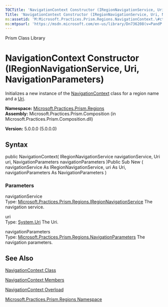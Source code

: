 ```yaml
---
TOCTitle: 'NavigationContext Constructor (IRegionNavigationService, Uri, NavigationParameters)'
Title: 'NavigationContext Constructor (IRegionNavigationService, Uri, NavigationParameters) (Microsoft.Practices.Prism.Regions)'
ms:assetid: 'M:Microsoft.Practices.Prism.Regions.NavigationContext.\#ctor(Microsoft.Practices.Prism.Regions.IRegionNavigationService,System.Uri,Microsoft.Practices.Prism.Regions.NavigationParameters)'
ms:mtpsurl: 'https://msdn.microsoft.com/en-us/library/Dn736208(v=PandP.50)'
---
```


Prism Class Library

NavigationContext Constructor (IRegionNavigationService, Uri, NavigationParameters)
===================================================================================

Initializes a new instance of the [NavigationContext](https://msdn.microsoft.com/library/microsoft.practices.prism.regions.navigationcontext) class for a region name and a [Uri](https://msdn.microsoft.com/library/microsoft.practices.prism.regions.navigationcontext.uri).

**Namespace:** [Microsoft.Practices.Prism.Regions](https://msdn.microsoft.com/library/microsoft.practices.prism.regions)
**Assembly:** Microsoft.Practices.Prism.Composition (in Microsoft.Practices.Prism.Composition.dll)

**Version:** 5.0.0.0 (5.0.0.0)

## Syntax


public NavigationContext( IRegionNavigationService navigationService, Uri uri, NavigationParameters navigationParameters )Public Sub New ( navigationService As IRegionNavigationService, uri As Uri, navigationParameters As NavigationParameters )

### Parameters

navigationService  
Type: [Microsoft.Practices.Prism.Regions.IRegionNavigationService](https://msdn.microsoft.com/library/microsoft.practices.prism.regions.iregionnavigationservice)
The navigation service.

uri  
Type: [System.Uri](http://msdn.microsoft.com/en-us/library/txt7706a)
The Uri.

navigationParameters  
Type: [Microsoft.Practices.Prism.Regions.NavigationParameters](https://msdn.microsoft.com/library/microsoft.practices.prism.regions.navigationparameters)
The navigation parameters.

See Also
--------


[NavigationContext Class](https://msdn.microsoft.com/library/microsoft.practices.prism.regions.navigationcontext)

[NavigationContext Members](https://msdn.microsoft.com/allmembers.t:microsoft.practices.prism.regions.navigationcontext)

[NavigationContext Overload](https://msdn.microsoft.com/overload:microsoft.practices.prism.regions.navigationcontext.)

[Microsoft.Practices.Prism.Regions Namespace](https://msdn.microsoft.com/library/microsoft.practices.prism.regions)
